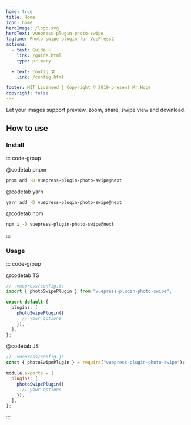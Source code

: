 ```yaml
---
home: true
title: Home
icon: home
heroImage: /logo.svg
heroText: vuepress-plugin-photo-swipe
tagline: Photo swipe plugin for VuePress2
actions:
  - text: Guide 💡
    link: /guide.html
    type: primary

  - text: Config 🛠
    link: /config.html

footer: MIT Licensed | Copyright © 2019-present Mr.Hope
copyright: false
---
```


Let your images support preview, zoom, share, swipe view and download.

## How to use

### Install

::: code-group

@codetab pnpm

```bash
pnpm add -D vuepress-plugin-photo-swipe@next
```

@codetab yarn

```bash
yarn add -D vuepress-plugin-photo-swipe@next
```

@codetab npm

```bash
npm i -D vuepress-plugin-photo-swipe@next
```

:::

### Usage

::: code-group

@codetab TS

```ts
// .vuepress/config.ts
import { photoSwipePlugin } from "vuepress-plugin-photo-swipe";

export default {
  plugins: [
    photoSwipePlugin({
      // your options
    }),
  ],
};
```

@codetab JS

```js
// .vuepress/config.js
const { photoSwipePlugin } = require("vuepress-plugin-photo-swipe");

module.exports = {
  plugins: [
    photoSwipePlugin({
      // your options
    }),
  ],
};
```

:::
